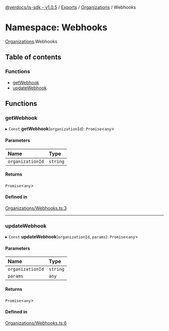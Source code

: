 [@verdocs/js-sdk - v1.0.5](../README.md) / [Exports](../modules.md) / [Organizations](Organizations.md) / Webhooks

# Namespace: Webhooks

[Organizations](Organizations.md).Webhooks

## Table of contents

### Functions

- [getWebhook](Organizations.Webhooks.md#getwebhook)
- [updateWebhook](Organizations.Webhooks.md#updatewebhook)

## Functions

### getWebhook

▸ `Const` **getWebhook**(`organizationId`): `Promise`<`any`\>

#### Parameters

| Name | Type |
| :------ | :------ |
| `organizationId` | `string` |

#### Returns

`Promise`<`any`\>

#### Defined in

[Organizations/Webhooks.ts:3](https://github.com/Verdocs/js-sdk/blob/main/src/Organizations/Webhooks.ts#L3)

___

### updateWebhook

▸ `Const` **updateWebhook**(`organizationId`, `params`): `Promise`<`any`\>

#### Parameters

| Name | Type |
| :------ | :------ |
| `organizationId` | `string` |
| `params` | `any` |

#### Returns

`Promise`<`any`\>

#### Defined in

[Organizations/Webhooks.ts:6](https://github.com/Verdocs/js-sdk/blob/main/src/Organizations/Webhooks.ts#L6)
